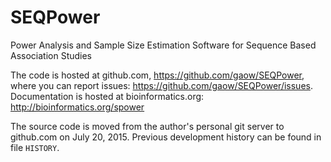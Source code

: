 # SEQPower
Power Analysis and Sample Size Estimation Software for Sequence Based Association Studies

The code is hosted at github.com, https://github.com/gaow/SEQPower, where
you can report issues: https://github.com/gaow/SEQPower/issues. Documentation
is hosted at bioinformatics.org: http://bioinformatics.org/spower

The source code is moved from the author's personal git server to github.com
on July 20, 2015. Previous development history can be found in file `HISTORY`.
